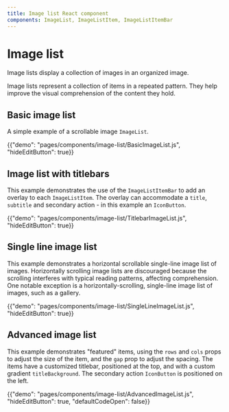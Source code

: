 ```yaml
---
title: Image list React component
components: ImageList, ImageListItem, ImageListItemBar
---
```


# Image list

<p class="description">Image lists display a collection of images in an organized image.</p>

Image lists represent a collection of items in a repeated pattern. They help improve the visual comprehension of the content they hold.

## Basic image list

A simple example of a scrollable image `ImageList`.

{{"demo": "pages/components/image-list/BasicImageList.js", "hideEditButton": true}}

## Image list with titlebars

This example demonstrates the use of the `ImageListItemBar` to add an overlay to each `ImageListItem`.
The overlay can accommodate a `title`, `subtitle` and secondary action - in this example an `IconButton`.

{{"demo": "pages/components/image-list/TitlebarImageList.js", "hideEditButton": true}}

## Single line image list

This example demonstrates a horizontal scrollable single-line image list of images.
Horizontally scrolling image lists are discouraged because the scrolling interferes with typical reading patterns, affecting comprehension.
One notable exception is a horizontally-scrolling, single-line image list of images, such as a gallery.

{{"demo": "pages/components/image-list/SingleLineImageList.js", "hideEditButton": true}}

## Advanced image list

This example demonstrates "featured" items, using the `rows` and `cols` props to adjust the size of the item, and the `gap` prop to adjust the spacing.
The items have a customized titlebar, positioned at the top, and with a custom gradient `titleBackground`.
The secondary action `IconButton` is positioned on the left.

{{"demo": "pages/components/image-list/AdvancedImageList.js", "hideEditButton": true, "defaultCodeOpen": false}}

